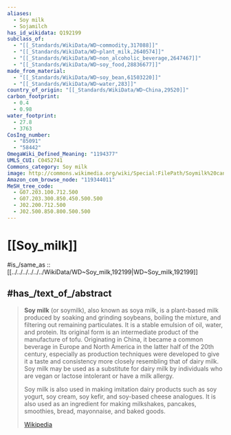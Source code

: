 ```yaml
---
aliases:
  - Soy milk
  - Sojamilch
has_id_wikidata: Q192199
subclass_of:
  - "[[_Standards/WikiData/WD~commodity,317088]]"
  - "[[_Standards/WikiData/WD~plant_milk,2640574]]"
  - "[[_Standards/WikiData/WD~non_alcoholic_beverage,2647467]]"
  - "[[_Standards/WikiData/WD~soy_food,28836677]]"
made_from_material:
  - "[[_Standards/WikiData/WD~soy_bean,61503220]]"
  - "[[_Standards/WikiData/WD~water,283]]"
country_of_origin: "[[_Standards/WikiData/WD~China,29520]]"
carbon_footprint:
  - 0.4
  - 0.98
water_footprint:
  - 27.8
  - 3763
CosIng_number:
  - "85091"
  - "58442"
OmegaWiki_Defined_Meaning: "1194377"
UMLS_CUI: C0452741
Commons_category: Soy milk
image: http://commons.wikimedia.org/wiki/Special:FilePath/Soymilk%20can%20and%20glass%202.jpg
Amazon_com_browse_node: "119344011"
MeSH_tree_code:
  - G07.203.100.712.500
  - G07.203.300.850.450.500.500
  - J02.200.712.500
  - J02.500.850.800.500.500
---
```



# [[Soy_milk]]

#is_/same_as :: [[../../../../../../WikiData/WD~Soy_milk,192199|WD~Soy_milk,192199]]


## #has_/text_of_/abstract 

> **Soy milk** (or soymilk), also known as soya milk, is a plant-based milk produced by soaking and grinding soybeans, boiling the mixture, and filtering out remaining particulates. It is a stable emulsion of oil, water, and protein. Its original form is an intermediate product of the manufacture of tofu. Originating in China, it became a common beverage in Europe and North America in the latter half of the 20th century, especially as production techniques were developed to give it a taste and consistency more closely resembling that of dairy milk. Soy milk may be used as a substitute for dairy milk by individuals who are vegan or lactose intolerant or have a milk allergy.
>
> Soy milk is also used in making imitation dairy products such as soy yogurt, soy cream, soy kefir, and soy-based cheese analogues. It is also used as an ingredient for making milkshakes, pancakes, smoothies, bread, mayonnaise, and baked goods.
>
> [Wikipedia](https://en.wikipedia.org/wiki/Soy%20milk)